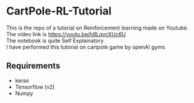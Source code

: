 # CartPole-RL-Tutorial
This is the repo of a tutorial on Reinforcement learning made on Youtube. The video link is https://youtu.be/h8LqvcXUc6U <br>
The notebook is quite Self Explainatory <br>
I have performed this tutorial on cartpole game by openAI gyms
## Requirements
- keras
- Tensorflow (v2)
- Numpy
